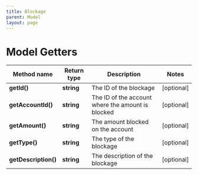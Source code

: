 ```yaml
---
title: Blockage
parent: Model
layout: page
---
```


# Model Getters

Method name | Return type | Description | Notes
------------ | ------------- | ------------- | -------------
**getId()** | **string** | The ID of the blockage | [optional]
**getAccountId()** | **string** | The ID of the account where the amount is blocked | [optional]
**getAmount()** | **string** | The amount blocked on the account | [optional]
**getType()** | **string** | The type of the blockage | [optional]
**getDescription()** | **string** | The description of the blockage | [optional]


